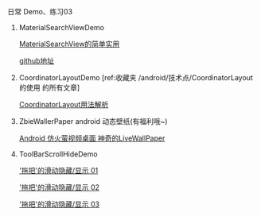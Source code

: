 日常 Demo、练习03

1. MaterialSearchViewDemo

    [MaterialSearchView的简单实用](http://blog.csdn.net/kuaizilanqiu/article/details/52331471)

    [github地址](https://github.com/MiguelCatalan/MaterialSearchView)
    
2. CoordinatorLayoutDemo [ref:收藏夹 /android/技术点/CoordinatorLayout的使用 的所有文章]

    [CoordinatorLayout用法解析](http://www.jianshu.com/p/6394d738713c)

3. ZbieWallerPaper android 动态壁纸(有福利哦~)

    [Android 仿火萤视频桌面 神奇的LiveWallPaper](http://blog.csdn.net/lmj623565791/article/details/72170299)

4. ToolBarScrollHideDemo
    
    ['拖把'的滑动隐藏/显示 01](http://jcodecraeer.com/a/anzhuokaifa/androidkaifa/2015/0317/2612.html)
    
    ['拖把'的滑动隐藏/显示 02](http://www.jcodecraeer.com/a/anzhuokaifa/androidkaifa/2015/0319/2618.html)
    
    ['拖把'的滑动隐藏/显示 03](http://jcodecraeer.com/a/anzhuokaifa/androidkaifa/2015/0317/2612.html)